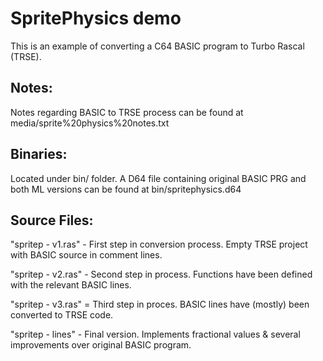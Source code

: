 SpritePhysics demo
==================

This is an example of converting a C64 BASIC program to Turbo Rascal (TRSE).

Notes:
------
Notes regarding BASIC to TRSE process can be found at media/sprite%20physics%20notes.txt


Binaries: 
---------
Located under bin/ folder. 
A D64 file containing original BASIC PRG and both ML versions can be found at bin/spritephysics.d64


Source Files:
-------------
"spritep - v1.ras" - First step in conversion process.  Empty TRSE project with BASIC source in comment lines.

"spritep - v2.ras" - Second step in process.  Functions have been defined with the relevant BASIC lines.

"spritep - v3.ras" = Third step in proces.  BASIC lines have (mostly) been converted to TRSE code.

"spritep - lines" - Final version.  Implements fractional values & several improvements over original BASIC program.
